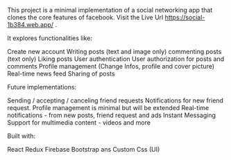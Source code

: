 This project is a minimal implementation of a social networking app that clones the core features of facebook.  Visit the Live Url https://social-1b384.web.app/ .

It explores functionalities like:

Create new account
Writing posts (text and image only)
commenting posts (text only)
Liking posts
User authentication
User authorization for posts and comments
Profile management (Change Infos, profile and cover picture)
Real-time news feed
Sharing of posts

Future implementations:

Sending / accepting / canceling friend requests
Notifications for new friend request.
Profile management is minimal but will be extended
Real-time notifications - from new posts, friend request and ads
Instant Messaging
Support for multimedia content - videos and more


Built with:

React
Redux
Firebase
Bootstrap ans Custom Css (UI)
